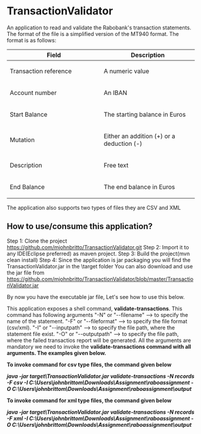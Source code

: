 # TransactionValidator

An application to read and validate the Rabobank's transaction statements. The format of the file is a simplified version of the MT940 format. The format is as follows:

<table class="tableblock frame-all grid-all spread">
<colgroup>
<col style="width: 50%;">
<col style="width: 50%;">
</colgroup>
<thead>
<tr>
<th class="tableblock halign-left valign-top">Field</th>
<th class="tableblock halign-left valign-top">Description</th>
</tr>
</thead>
<tbody>
<tr>
<td class="tableblock halign-left valign-top"><p class="tableblock">Transaction reference</p></td>
<td class="tableblock halign-left valign-top"><p class="tableblock">A numeric value</p></td>
</tr>
<tr>
<td class="tableblock halign-left valign-top"><p class="tableblock">Account number</p></td>
<td class="tableblock halign-left valign-top"><p class="tableblock">An IBAN</p></td>
</tr>
<tr>
<td class="tableblock halign-left valign-top"><p class="tableblock">Start Balance</p></td>
<td class="tableblock halign-left valign-top"><p class="tableblock">The starting balance in Euros</p></td>
</tr>
<tr>
<td class="tableblock halign-left valign-top"><p class="tableblock">Mutation</p></td>
<td class="tableblock halign-left valign-top"><p class="tableblock">Either an addition (+) or a deduction (-)</p></td>
</tr>
<tr>
<td class="tableblock halign-left valign-top"><p class="tableblock">Description</p></td>
<td class="tableblock halign-left valign-top"><p class="tableblock">Free text</p></td>
</tr>
<tr>
<td class="tableblock halign-left valign-top"><p class="tableblock">End Balance</p></td>
<td class="tableblock halign-left valign-top"><p class="tableblock">The end balance in Euros</p></td>
</tr>
</tbody>
</table>


The application also supports two types of files they are CSV and XML

<h2> How to use/consume this application?</h2>

Step 1: Clone the project https://github.com/mjohnbritto/TransactionValidator.git
Step 2: Import it to any IDE(Eclipse preferred) as maven project.
Step 3: Build the project(mvn clean install)
Step 4: Since the application is jar packaging you will find the TransactionValidator.jar in the \target folder
You can also download and use the jar file from https://github.com/mjohnbritto/TransactionValidator/blob/master/TransactionValidator.jar
 
 By now you have the executable jar file, Let's see how to use this below.
 
 This application exposes a shell command, <b>validate-transactions</b>. This command has following arguments
    "-N" or "--filename"   --> to specify the name of the statement.
    "-F" or "--fileformat" --> to specify the file format (csv/xml).
    "-I" or "--inputpath"  --> to specify the file path, where the statement file exist.
    "-O" or "--outputpath" --> to specify the file path, where the failed transactios report will be generated.
  All the arguments are mandatory we need to invoke the <b>validate-transactions<b> command with all arguments. The examples given below.
  
  
  <b>To invoke command for csv type files, the command given below</b>
  
  <em>java -jar target\TransactionValidator.jar validate-transactions -N records -F csv -I C:\\Users\\johnbrittom\\Downloads\\Assignment\\raboassignment -O C:\\Users\\johnbrittom\\Downloads\\Assignment\\raboassignment\\output</em>
  
  <b>To invoke command for xml type files, the command given below</b>
  
  <em>java -jar target\TransactionValidator.jar validate-transactions -N records -F xml -I C:\\Users\\johnbrittom\\Downloads\\Assignment\\raboassignment -O C:\\Users\\johnbrittom\\Downloads\\Assignment\\raboassignment\\output</em>
  
